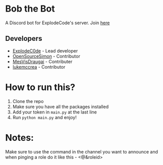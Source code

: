 # Bob the Bot
A Discord bot for ExplodeCode's server. Join [here](https://discord.gg/jWS24SryVx)

## Developers

- [ExplodeC0de](https://github.com/ExplodeC0de) - Lead developer
- [OpenSourceSimon](https://github.com/OpenSourceSimon) - Contributor
- [MesVisDraugai](https://github.com/MesVisiDraugai) - Contributer
- [lukemccrea](https://github.com/lukemccrea) - Contributor

# How to run this?
1. Clone the repo
2. Make sure you have all the packages installed
3. Add your token in `main.py` at the last line
4. Run `python main.py` and enjoy!

# Notes:

Make sure to use the command in the channel you want to announce and when pinging a role do it like this - <@&roleid>
